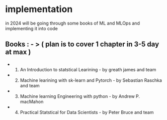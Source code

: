 # implementation

in 2024 will be going through some books of ML and MLOps and implementing it into code 

## Books : - > ( plan is to cover 1 chapter in 3-5 day at max )

*  1. An Introduction to statstical Learining - by greath james and team
*  2. Machine learining with sk-learn and Pytorch - by Sebastian Raschka and team
*  3. Machine learning Engineering with python - by Andrew P. macMahon
*  4. Practical Statstical for Data Scientists - by Peter Bruce and team
                       
